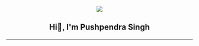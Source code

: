 <p align="center"><img src="https://github.com/user-attachments/assets/30ad99a4-5c5a-4961-88b1-5683afec0af1" /></p>



## <p align="center">Hi👋, I'm Pushpendra Singh<p>
<hr/>
